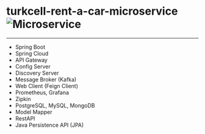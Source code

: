 # turkcell-rent-a-car-microservice![Microservice](https://github.com/tarikbozkurt/turkcell-rent-a-car-microservice/assets/18142344/82bf3714-8f8f-4150-9da1-418f286436e0)

----------------------------
* Spring Boot
* Spring Cloud
* API Gateway
* Config Server
* Discovery Server
* Message Broker (Kafka)
* Web Client (Feign Client)
* Prometheus, Grafana
* Zipkin
* PostgreSQL, MySQL, MongoDB
* Model Mapper
* RestAPI
* Java Persistence API (JPA)
